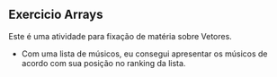 ## Exercicio Arrays

Este é uma atividade para fixação de matéria sobre Vetores.

* Com uma lista de músicos, eu consegui apresentar os músicos de acordo com sua posição no ranking da lista.
